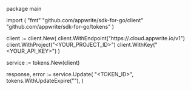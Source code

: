 package main

import (
    "fmt"
    "github.com/appwrite/sdk-for-go/client"
    "github.com/appwrite/sdk-for-go/tokens"
)

client := client.New(
    client.WithEndpoint("https://<REGION>.cloud.appwrite.io/v1")
    client.WithProject("<YOUR_PROJECT_ID>")
    client.WithKey("<YOUR_API_KEY>")
)

service := tokens.New(client)

response, error := service.Update(
    "<TOKEN_ID>",
    tokens.WithUpdateExpire(""),
)

